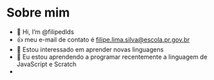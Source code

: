 # Sobre mim
- 👋 Hi, I’m @filipedlds
- :+1: meu e-mail de contato é filipe.lima.silva@escola.pr.gov.br
- 👀 Estou interessado em aprender novas linguagens
- 🌱 Eu estou aprendendo a programar recentemente a linguagem de JavaScript e Scratch
- 
